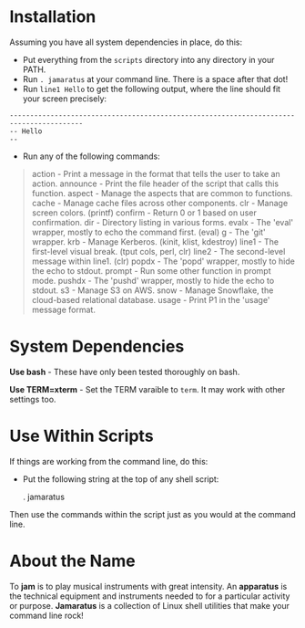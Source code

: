 # Installation

Assuming you have all system dependencies in place, do this:

* Put everything from the `scripts` directory into any directory in your PATH.
* Run `. jamaratus` at your command line.  There is a space after that dot!
* Run `line1 Hello` to get the following output, where the line should fit your screen precisely:

```
----------------------------------------------------------------------------------------
-- Hello
--
```

* Run any of the following commands:

> action - Print a message in the format that tells the user to take an action.
> announce - Print the file header of the script that calls this function.
> aspect - Manage the aspects that are common to functions.
> cache - Manage cache files across other components.
> clr - Manage screen colors.  (printf)
> confirm - Return 0 or 1 based on user confirmation.
> dir - Directory listing in various forms.
> evalx - The 'eval' wrapper, mostly to echo the command first.  (eval)
> g - The 'git' wrapper.
> krb - Manage Kerberos.  (kinit, klist, kdestroy)
> line1 - The first-level visual break.  (tput cols, perl, clr)
> line2 - The second-level message within line1.  (clr)
> popdx - The 'popd' wrapper, mostly to hide the echo to stdout.
> prompt - Run some other function in prompt mode.
> pushdx - The 'pushd' wrapper, mostly to hide the echo to stdout.
> s3 - Manage S3 on AWS.
> snow - Manage Snowflake, the cloud-based relational database.
> usage - Print P1 in the 'usage' message format.


# System Dependencies

**Use bash** - These have only been tested thoroughly on bash.

**Use TERM=xterm** - Set the TERM varaible to `term`.  It may work with other settings too.


# Use Within Scripts

If things are working from the command line, do this:

* Put the following string at the top of any shell script:

    . jamaratus

Then use the commands within the script just as you would at the command line.


# About the Name

To __jam__ is to play musical instruments with great intensity.  An __apparatus__ is 
the technical equipment and instruments needed to for a particular activity or 
purpose.  __Jamaratus__ is a collection of Linux shell utilities that make your 
command line rock!

